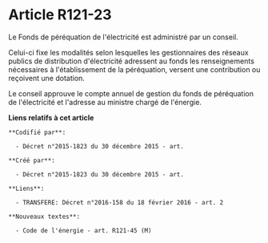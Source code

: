 # Article R121-23

Le Fonds de péréquation de l'électricité est administré par un conseil.

Celui-ci fixe les modalités selon lesquelles les gestionnaires des réseaux publics de distribution d'électricité adressent au
fonds les renseignements nécessaires à l'établissement de la péréquation, versent une contribution ou reçoivent une dotation.

Le conseil approuve le compte annuel de gestion du fonds de péréquation de l'électricité et l'adresse au ministre chargé de
l'énergie.

**Liens relatifs à cet article**

	**Codifié par**:

	  - Décret n°2015-1823 du 30 décembre 2015 - art.

	**Créé par**:

	  - Décret n°2015-1823 du 30 décembre 2015 - art.

	**Liens**:

	  - TRANSFERE: Décret n°2016-158 du 18 février 2016 - art. 2

	**Nouveaux textes**:

	  - Code de l'énergie - art. R121-45 (M)
